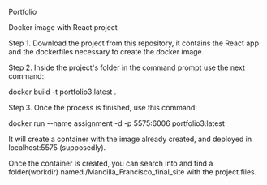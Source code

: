Portfolio

Docker image with React project

Step 1. Download the project from this repository, it contains the React app and the dockerfiles necessary to create the docker image.

Step 2. Inside the project's folder in the command prompt use the next command:

docker build -t portfolio3:latest .

Step 3. Once the process is finished, use this command:

docker run --name assignment -d -p 5575:6006 portfolio3:latest

It will create a container with the image already created, and deployed in localhost:5575 (supposedly).

Once the container is created, you can search into and find a folder(workdir) named /Mancilla_Francisco_final_site with the project files.